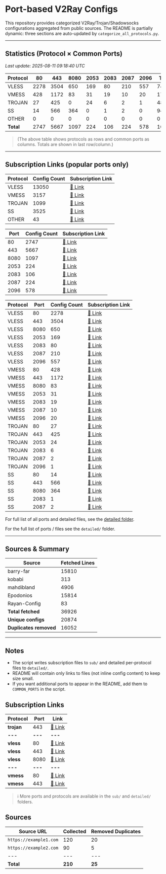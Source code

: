 # Port-based V2Ray Configs

This repository provides categorized V2Ray/Trojan/Shadowsocks configurations aggregated from public sources.
The README is partially dynamic: three sections are auto-updated by `categorize_all_protocols.py`.

---

## Statistics (Protocol × Common Ports)
<!-- START-STATS -->
_Last update: 2025-08-11 09:18:40 UTC_

| Protocol | 80 | 443 | 8080 | 2053 | 2083 | 2087 | 2096 | Total |
|---|---|---|---|---|---|---|---|---|
| VLESS | 2278 | 3504 | 650 | 169 | 80 | 210 | 557 | 7448 |
| VMESS | 428 | 1172 | 83 | 31 | 19 | 10 | 20 | 1763 |
| TROJAN | 27 | 425 | 0 | 24 | 6 | 2 | 1 | 485 |
| SS | 14 | 566 | 364 | 0 | 1 | 2 | 0 | 947 |
| OTHER | 0 | 0 | 0 | 0 | 0 | 0 | 0 | 0 |
| **Total** | 2747 | 5667 | 1097 | 224 | 106 | 224 | 578 | 10643 |
<!-- END-STATS -->

> (The above table shows protocols as rows and common ports as columns. Totals are shown in last row/column.)

---

## Subscription Links (popular ports only)
<!-- START-LINKS -->
| Protocol | Config Count | Subscription Link |
|----------|--------------|-------------------|
| VLESS | 13050 | [📎 Link](./sub/vless.txt) |
| VMESS | 3157 | [📎 Link](./sub/vmess.txt) |
| TROJAN | 1099 | [📎 Link](./sub/trojan.txt) |
| SS | 3525 | [📎 Link](./sub/ss.txt) |
| OTHER | 43 | [📎 Link](./sub/other.txt) |

| Port | Config Count | Subscription Link |
|------|--------------|-------------------|
| 80 | 2747 | [📎 Link](./sub/port_80.txt) |
| 443 | 5667 | [📎 Link](./sub/port_443.txt) |
| 8080 | 1097 | [📎 Link](./sub/port_8080.txt) |
| 2053 | 224 | [📎 Link](./sub/port_2053.txt) |
| 2083 | 106 | [📎 Link](./sub/port_2083.txt) |
| 2087 | 224 | [📎 Link](./sub/port_2087.txt) |
| 2096 | 578 | [📎 Link](./sub/port_2096.txt) |

| Protocol | Port | Config Count | Subscription Link |
|----------|------|--------------|-------------------|
| VLESS | 80 | 2278 | [📎 Link](./detailed/vless/80.txt) |
| VLESS | 443 | 3504 | [📎 Link](./detailed/vless/443.txt) |
| VLESS | 8080 | 650 | [📎 Link](./detailed/vless/8080.txt) |
| VLESS | 2053 | 169 | [📎 Link](./detailed/vless/2053.txt) |
| VLESS | 2083 | 80 | [📎 Link](./detailed/vless/2083.txt) |
| VLESS | 2087 | 210 | [📎 Link](./detailed/vless/2087.txt) |
| VLESS | 2096 | 557 | [📎 Link](./detailed/vless/2096.txt) |
| VMESS | 80 | 428 | [📎 Link](./detailed/vmess/80.txt) |
| VMESS | 443 | 1172 | [📎 Link](./detailed/vmess/443.txt) |
| VMESS | 8080 | 83 | [📎 Link](./detailed/vmess/8080.txt) |
| VMESS | 2053 | 31 | [📎 Link](./detailed/vmess/2053.txt) |
| VMESS | 2083 | 19 | [📎 Link](./detailed/vmess/2083.txt) |
| VMESS | 2087 | 10 | [📎 Link](./detailed/vmess/2087.txt) |
| VMESS | 2096 | 20 | [📎 Link](./detailed/vmess/2096.txt) |
| TROJAN | 80 | 27 | [📎 Link](./detailed/trojan/80.txt) |
| TROJAN | 443 | 425 | [📎 Link](./detailed/trojan/443.txt) |
| TROJAN | 2053 | 24 | [📎 Link](./detailed/trojan/2053.txt) |
| TROJAN | 2083 | 6 | [📎 Link](./detailed/trojan/2083.txt) |
| TROJAN | 2087 | 2 | [📎 Link](./detailed/trojan/2087.txt) |
| TROJAN | 2096 | 1 | [📎 Link](./detailed/trojan/2096.txt) |
| SS | 80 | 14 | [📎 Link](./detailed/ss/80.txt) |
| SS | 443 | 566 | [📎 Link](./detailed/ss/443.txt) |
| SS | 8080 | 364 | [📎 Link](./detailed/ss/8080.txt) |
| SS | 2083 | 1 | [📎 Link](./detailed/ss/2083.txt) |
| SS | 2087 | 2 | [📎 Link](./detailed/ss/2087.txt) |

For full list of all ports and detailed files, see the [detailed folder](./detailed).
<!-- END-LINKS -->

For the full list of ports / files see the `detailed/` folder.

---

## Sources & Summary
<!-- START-SOURCES -->
| Source | Fetched Lines |
|--------|---------------|
| barry-far | 15810 |
| kobabi | 313 |
| mahdibland | 4906 |
| Epodonios | 15814 |
| Rayan-Config | 83 |
| **Total fetched** | 36926 |
| **Unique configs** | 20874 |
| **Duplicates removed** | 16052 |
<!-- END-SOURCES -->

---

## Notes
- The script writes subscription files to `sub/` and detailed per-protocol files to `detailed/`.
- README will contain only links to files (not inline config content) to keep size small.
- If you want additional ports to appear in the README, add them to `COMMON_PORTS` in the script.

## Subscription Links
<!-- SUB_LINKS_START -->
| Protocol | Port | Link |
|----------|------|------|
| **trojan** | 443 | [📎 Link](./sub/trojan_443.txt) |
| **---** | **---** | **---** |
| **vless** | 80 | [📎 Link](./sub/vless_80.txt) |
| **vless** | 443 | [📎 Link](./sub/vless_443.txt) |
| **vless** | 8080 | [📎 Link](./sub/vless_8080.txt) |
| **---** | **---** | **---** |
| **vmess** | 80 | [📎 Link](./sub/vmess_80.txt) |
| **vmess** | 443 | [📎 Link](./sub/vmess_443.txt) |

> ℹ️ More ports and protocols are available in the `sub/` and `detailed/` folders.

<!-- SUB_LINKS_END -->

## Sources
<!-- SOURCES_START -->
| Source URL | Collected | Removed Duplicates |
|------------|-----------|--------------------|
| `https://example1.com` | 120 | 20 |
| `https://example2.com` | 90 | 5 |
| --- | --- | --- |
| **Total** | **210** | **25** |

<!-- SOURCES_END -->

